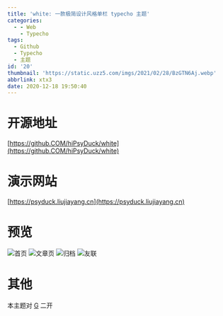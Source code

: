 ```yaml
---
title: 'white: 一款极简设计风格单栏 typecho 主题'
categories:
  - - Web
    - Typecho
tags:
  - Github
  - Typecho
  - 主题
id: '20'
thumbnail: 'https://static.uzz5.com/imgs/2021/02/28/BzGTN6Aj.webp'
abbrlink: xtx3
date: 2020-12-18 19:50:40
---
```



# 开源地址

[https://github.COM/hiPsyDuck/white](https://github.COM/hiPsyDuck/white)

# 演示网站

[https://psyduck.liujiayang.cn](https://psyduck.liujiayang.cn)

# 预览

![首页](https://static.uzz5.com/imgs/2021/02/28/s2EczLuV.webp "首页") ![文章页](https://static.uzz5.com/imgs/2021/02/28/QA6rhOzn.webp "文章页") ![归档](https://static.uzz5.com/imgs/2021/02/28/P0BbY3Cb.webp "归档") ![友联](https://static.uzz5.com/imgs/2021/02/28/nGchb1zu.webp "友联")

# 其他

本主题对 [G](https://github.com/youranreus/G) 二开